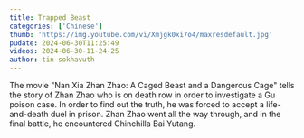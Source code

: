 ```yaml
---
title: Trapped Beast
categories: ['Chinese']
thumb: 'https://img.youtube.com/vi/Xmjgk0xi7o4/maxresdefault.jpg'
pudate: 2024-06-30T11:25:49
videos: 2024-06-30-11-24-25
author: tin-sokhavuth
---
```

The movie "Nan Xia Zhan Zhao: A Caged Beast and a Dangerous Cage" tells the story of Zhan Zhao who is on death row in order to investigate a Gu poison case. In order to find out the truth, he was forced to accept a life-and-death duel in prison. Zhan Zhao went all the way through, and in the final battle, he encountered Chinchilla Bai Yutang.